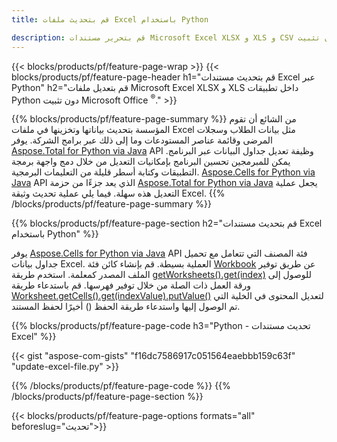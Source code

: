 ```yaml
---
title: قم بتحديث ملفات Excel باستخدام Python 

description: قم بتحرير مستندات Microsoft Excel XLSX و XLS و CSV دون تثبيت Microsoft Office داخل تطبيقات Python
---
```


{{< blocks/products/pf/feature-page-wrap >}}
{{< blocks/products/pf/feature-page-header h1="قم بتحديث مستندات Excel عبر Python" h2="قم بتعديل ملفات Microsoft Excel XLSX و XLS داخل تطبيقات Python دون تثبيت Microsoft Office <sup>&reg;</sup>." >}}

{{% blocks/products/pf/feature-page-summary %}}
من الشائع أن تقوم المؤسسة بتحديث بياناتها وتخزينها في ملفات Excel مثل بيانات الطلاب وسجلات المرضى وقائمة عناصر المستودعات وما إلى ذلك عبر برامج الشركة. يوفر [Aspose.Total for Python via Java](https://products.aspose.com/total/python-java/) API وظيفة تعديل جداول البيانات عبر البرنامج. يمكن للمبرمجين تحسين البرنامج بإمكانيات التعديل من خلال دمج واجهة برمجة التطبيقات وكتابة أسطر قليلة من التعليمات البرمجية. [Aspose.Cells for Python via Java](https://products.aspose.com/cells/python-java/) API الذي يعد جزءًا من حزمة [Aspose.Total for Python via Java](https://products.aspose.com/total/python-java/) يجعل عملية التعديل هذه سهلة. فيما يلي عملية تحديث وثيقة Excel.
{{% /blocks/products/pf/feature-page-summary  %}}

{{% blocks/products/pf/feature-page-section  h2="قم بتحديث مستندات Excel باستخدام Python" %}}

يوفر [Aspose.Cells for Python via Java](https://products.aspose.com/cells/python-java/) API فئة المصنف التي تتعامل مع تحميل جداول بيانات Excel. العملية بسيطة. قم بإنشاء كائن فئة [Workbook](https://reference.aspose.com/cells/python-java/asposecells.api/Workbook) عن طريق توفير الملف المصدر كمعلمة. استخدم طريقة [getWorksheets().get(index)](https://reference.aspose.com/cells/python/asposecells.api/workbook#Worksheets) للوصول إلى ورقة العمل ذات الصلة من خلال توفير فهرسها. قم باستدعاء طريقة [Worksheet.getCells().get(indexValue).putValue()](https://reference.aspose.com/cells/python/asposecells.api/worksheet#Cells) لتعديل المحتوى في الخلية التي تم الوصول إليها واستدعاء طريقة الحفظ () أخيرًا لحفظ المستند.

{{% blocks/products/pf/feature-page-code h3="Python - تحديث مستندات Excel" %}}

{{< gist "aspose-com-gists" "f16dc7586917c051564eaebbb159c63f" "update-excel-file.py" >}}

{{% /blocks/products/pf/feature-page-code  %}}
{{% /blocks/products/pf/feature-page-section %}}

{{< blocks/products/pf/feature-page-options formats="all" beforeslug="تحديث">}}